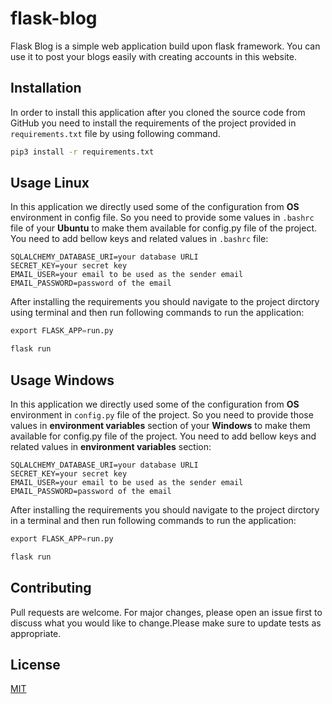 # flask-blog

Flask Blog is a simple web application build upon flask framework. You can use it to post your blogs easily with creating 
accounts in this website.

## Installation

In order to install this application after you cloned the source code from GitHub you need to install the requirements of 
the project provided in ```requirements.txt``` file by using following command.

```bash
pip3 install -r requirements.txt
```

## Usage Linux

In this application we directly used some of the configuration from **OS** environment in config file. So you need to provide 
some values in ```.bashrc``` file of your **Ubuntu** to make them available for config.py file of the project. You need to add 
bellow keys and related values in ```.bashrc``` file:

```
SQLALCHEMY_DATABASE_URI=your database URLI
SECRET_KEY=your secret key
EMAIL_USER=your email to be used as the sender email
EMAIL_PASSWORD=password of the email
```
After installing the requirements you should navigate to the project dirctory using terminal and then run following commands to 
run the application:

```python
export FLASK_APP=run.py

flask run
```
## Usage Windows

In this application we directly used some of the configuration from **OS** environment in ```config.py``` file of the project. 
So you need to provide those values in **environment variables** section of your **Windows** to make them available for config.py 
file of the project. You need to add bellow keys and related values in **environment variables** section:

```
SQLALCHEMY_DATABASE_URI=your database URLI
SECRET_KEY=your secret key
EMAIL_USER=your email to be used as the sender email
EMAIL_PASSWORD=password of the email
```

After installing the requirements you should navigate to the project dirctory in a terminal and then run following commands to 
run the application:

```python
export FLASK_APP=run.py

flask run
```

## Contributing

Pull requests are welcome. For major changes, please open an issue first to discuss what you would like to change.Please make 
sure to update tests as appropriate.

## License

[MIT](https://choosealicense.com/licenses/mit/)
